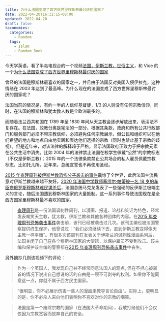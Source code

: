 ```yaml
---
title: 为什么法国变成了西方世界里穆斯林最讨厌的国家？
date: 2022-04-20T16:32:15+08:00
updated: 2022-04-20
draft: false
taxonomies:
  categories:
    - Random
  tags:
    - Islam
    - Random Book
---
```


今天学英语，看了半岛电视台的一个视频[法国，伊斯兰教，世俗主义](https://www.youtube.com/watch?v=fQJUaYQN4os)，和
Vice 的一个[为什么法国变成了西方世界里穆斯林最讨厌的国家](https://www.youtube.com/watch?v=d_l0n_kc_Fc)

曾经的法国是穆斯林最喜欢的国家之一，并且由于法国反对美国入侵伊拉克，这种情绪在 2003 年达到了最高峰。为什么现在的法国变成了西方世界里穆斯林最讨厌的国家呢？

<!-- more -->

法国当前的情况是，有约一半的人信仰基督徒，1/3 的人则没有任何宗教信仰，同时，在法国的穆斯林和犹太教人数是全欧洲最多的。

而随着法兰西共和国在 1789 年至 1830
年间从天主教会逐步解放出来，亵渎法不复存在。在法国，政教分离是宪法的一部分。根据其条款，政府和所有公共行政部门和服务部门必须不带宗教信仰，必须避免任何宗教展示，但公民和组织可以在他们希望的地方和地点自由地实践和表达他们选择的宗教（同时也禁止基于宗教的歧视）。但是近年来，对该法律的解释趋于严格，显示法国政府正致力于把宗教元素在公共生活中消失。比如
2004 年的法律禁止法国在校学生佩戴“公然”的宗教标志（不仅是伊斯兰教）；2015
年的一个法律条款禁止公共场合的私人雇员佩戴宗教标志，比如托儿所。近年来，总统宣誓也不再使用圣经。

[2015 年查理周刊被伊斯兰教恐怖分子袭击的事件](https://en.wikipedia.org/wiki/Charlie_Hebdo_shooting)震惊了全世界，此后法国主流民意对伊斯兰教越来越不友好。[2020 年法国中学教师塞缪尔·帕蒂被一名 18 岁的车臣裔俄罗斯穆斯林难民谋杀后](https://en.wikipedia.org/wiki/Murder_of_Samuel_Paty)，法国总统马克龙发表了一些强硬的反伊斯兰极端主义的言论，随后法国遭到穆斯林国家的大量抵制。这一系列事件导致法国现在是全西方国家里穆斯林最不喜欢的国家。

> [查理周刊](https://en.wikipedia.org/wiki/Charlie_Hebdo)是一份法国讽刺性周刊，以漫画、报道、论战和笑话为特色，经常发表嘲笑天主教，犹太教，伊斯兰教和其他各种团体的内容。在[2015 年查理周刊恐怖袭击事件](https://en.wikipedia.org/wiki/Charlie_Hebdo_shooting)袭击前，该刊已经被袭击过几次。该刊主编也被法国警察提供终生保护，他曾说过：“我们必须继续下去，直到伊斯兰教变得像天主教一样平庸”。有很多次该周刊在发表关于伊斯兰的讽刺性漫画系列后，法国关闭了自己在各个穆斯林国家的大使馆，以保护雇员不受到攻击。该主编和保护该主编的警察都在[2015 年查理周刊恐怖袭击事件](https://en.wikipedia.org/wiki/Charlie_Hebdo_shooting)中丧生。

另外摘抄几则该视频下的评论：

> 作为一个英国人，我发现自己并不经常同意法国人的观点,
> 但在不担心被斩首的情况下说出自己想说的话的自由是一项不可剥夺的权利。如果你不能同意这一点，你就不属于西方民主国家。

> “很明显，你不必展示伤害一些人的漫画来教导言论自由“。实际上，更明显的是，你不必杀人来向他们表明你不喜欢对你的宗教的嘲笑。

> 法国是第一个废除宗教的国家（在法国大革命期间），我敢打赌他们不会仅仅因为宗教宽容而放弃自己的安全。
